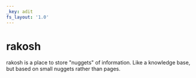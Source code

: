 ```yaml
---
_key: adit
fs_layout: '1.0'
---
```


# rakosh

rakosh is a place to store "nuggets" of information. Like a knowledge base, but based on small nuggets rather than pages.
